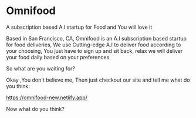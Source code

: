 # Omnifood
A subscription based A.I startup for Food and You will love it

Based in San Francisco, CA, Omnifood is an A.I subscription based startup for food deliveries, We use Cutting-edge A.I to deliver food according to your choosing,
You just have to sign up and sit back, relax we will deliver your food daily based on your preferences  


So what are you waiting for?

Okay ,You don't believe me, Then just checkout our site and tell me what do you think:

https://omnifood-new.netlify.app/


Now what do you think?

